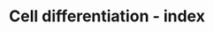 ---
annotations:
- type: Pathway Ontology
  value: signaling pathway pertinent to development
authors:
- Samuel Sklar
- Khanspers
- MaintBot
- MartijnVanIersel
- AlexanderPico
- Jmelius
- Mkutmon
- DeSl
- Eweitz
- Egonw
description: miRNAs regulation of differentiation of numerous cell types.  This diagram
  shows progressive commitment and subsequent differentiation of various lineages
  from pluripotent stem cells. Some examples of the influence by miRNAs on specific
  cell fates are shown. The pathway is based on [https://www.ncbi.nlm.nih.gov/pubmed/20621048
  Fig 2 from Ivey and Srivastava].   Proteins on this pathway have targeted assays
  available via the [https://assays.cancer.gov/available_assays?wp_id=WP2029 CPTAC
  Assay Portal]
last-edited: 2021-11-27
organisms:
- Homo sapiens
redirect_from:
- /index.php/Pathway:WP2029
- /instance/WP2029
schema-jsonld:
- '@context': https://schema.org/
  '@id': https://wikipathways.github.io/pathways/WP2029.html
  '@type': Dataset
  creator:
    '@type': Organization
    name: WikiPathways
  description: miRNAs regulation of differentiation of numerous cell types.  This
    diagram shows progressive commitment and subsequent differentiation of various
    lineages from pluripotent stem cells. Some examples of the influence by miRNAs
    on specific cell fates are shown. The pathway is based on [https://www.ncbi.nlm.nih.gov/pubmed/20621048
    Fig 2 from Ivey and Srivastava].   Proteins on this pathway have targeted assays
    available via the [https://assays.cancer.gov/available_assays?wp_id=WP2029 CPTAC
    Assay Portal]
  keywords:
  - MIR155
  - MIR451A
  - TLX3
  - MIR9-3
  - TLX1
  - MIR199A1
  - MIR133A2
  - MIR133A1
  - MIR181D
  - TGF-beta
  - TLX2
  - MIR20A
  - MIR146A
  - MIR24-1
  - MIR199A2
  - MIR181B1
  - MIR9-1
  - MIR2861
  - MYOD1
  - MIR9-2
  - SRF
  - MEF2D
  - MIR221
  - STAT3
  - MIR296
  - HDAC5
  - MIR122
  - MIR16-2
  - '?'
  - MIR302A
  - 'SRF and miRs in Smooth Muscle '
  - MIR223
  - MIR24-2
  - LEFTY2
  - MIR109
  - MIR124-1
  - MIR1-1
  - MIR106A
  - LEFTY1
  - MIR206
  - MIR128-1
  - MIR302B
  - MIR26A2
  - MIR302C
  - MIR222
  - MIR192
  - MIR17
  - MEF2B
  - Differentiation
  - MEF2A
  - MIR145
  - MIR150
  - 'miRs in Muscle Cell '
  - MIR181B2
  - MIR16-1
  - MIR302D
  - MIR146B
  - MIR181C
  - MEF2C
  - MIR181A1
  - MIR302E
  - MIR181A2
  - MIR26A1
  - MIR133B
  - MIR214
  - 'Differentiation and Proliferation '
  - MIR203
  license: CC0
  name: Cell differentiation - index
seo: CreativeWork
title: Cell differentiation - index
wpid: WP2029
---